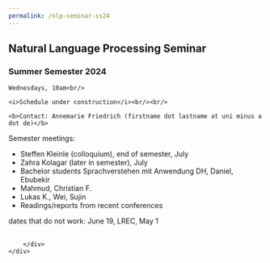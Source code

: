 ```yaml
---
permalink: /nlp-seminar-ss24
---
```


<div class="container">
    <div class="row">
        <div class="col-lg-12 text-center">
    <h2>Natural Language Processing Seminar</h2>
    <h3>Summer Semester 2024</h3>

    Wednesdays, 10am<br/>

    <i>Schedule under construction</i><br/><br/>

    <b>Contact: Annemarie Friedrich (firstname dot lastname at uni minus a dot de)</b>

Semester meetings:
    <ul>
    <li>Steffen Kleinle (colloquium), end of semester, July</li>
    <li>Zahra Kolagar (later in semester), July</li>
    <li>Bachelor students Sprachverstehen mit Anwendung DH, Daniel, Ebubekir</li>
    <li>Mahmud, Christian F.</li>
    <li>Lukas K., Wei, Sujin</li>
    <li>Readings/reports from recent conferences</li>
    </ul>

dates that do not work: June 19, LREC, May 1<br/><br/>


        </div>
    </div>
</div>
